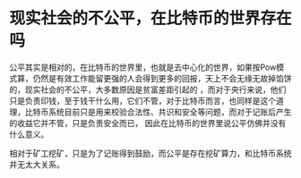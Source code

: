 # 现实社会的不公平，在比特币的世界存在吗

公平其实是相对的，在比特币的世界里，也就是去中心化的世界，如果按Pow模式算，仍然是有效工作能留更强的人会得到更多的回报，天上不会无缘无故掉馅饼的，现实社会的不公平，大多数原因是贫富差距引起的 ，而对于央行来说，他们只是负责印钱，至于钱干什么用，它们不管，对于比特币而言，也同样是这个道理，比特币系统目前只是用来校验合法性、共识和安全等问题，而对于记账后产生的收益它并不管，只是负责安全而已， 因此在比特币的世界里说公平仿佛并没有什么意义。

相对于矿工挖矿，只是为了记账得到鼓励，而公平是存在挖矿算力，和比特币系统并无太大关系。

